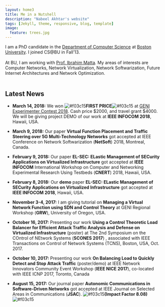 ```yaml
---
layout: home3
title: Me in a Nutshell
description: "Nabeel Akhtar's website"
tags: [Jekyll, theme, responsive, blog, template]
image:
  feature: trees.jpg
---
```


I am a PhD candidate in the [Department of Computer Science](http://www.bu.edu/cs/) at [Boston University](http://www.bu.edu). I joined CS@BU in Fall’13. 
<br />
<br />
At BU, I am working with [Prof. Ibrahim Matta](http://sites.bu.edu/matta/). 
My areas of interests are Computer Networks, Network Virtualization, Network Softwarization, Future Internet Architectures and Network Optimization.
<br />
<br />

## Latest News ##

- **March 14, 2018:** We won ![#f03c15](https://placehold.it/15/f03c15/000000?text=+)**FIRST PRICE**![#f03c15](https://placehold.it/15/f03c15/000000?text=+) at [GENI Experimenter Contest 2018](https://witestlab.poly.edu/~ffund/geni-experimenter-contest-2018/). Cash price $2000, and travel grant $4000. We will be giving project DEMO of our work at **IEEE INFOCOM 2018**, Hawaii, USA.  

- **March 9, 2018:** Our paper **Virtual Function Placement and Traffic Steering over 5G Multi-Technology Networks** got accepted at IEEE Conference on Network Softwarization (**NetSoft**) 2018, Montreal, Canada.

- **February 9, 2018:** Our paper **EL-SEC: ELastic Management of SECurity Applications on Virtualized Infrastructure** got accepted at **IEEE INFOCOM** International Workshop on Computer and Networking Experimental Research Using Testbeds (**CNERT**) 2018, Hawaii, USA. 

- **February 8, 2018:** Our **demo** paper **EL-SEC: ELastic Management of SECurity Applications on Virtualized Infrastructure** got accepted at **IEEE INFOCOM 2018**, Hawaii, USA. 

- **November 3-4, 2017:** I am giving tutorial on **Managing a Virtual Network Function using SDN and Control Theory** at GENI Regional Workshop (**GRW**), University of Oregon, USA.

- **October 16, 2017:** Presenting our work **Using a Control Theoretic Load Balancer for Efficient Attack Traffic Analysis and Defense on Virtualized Infrastructure**  (poster) at
 The 2nd Symposium on the COntrol of NEtwork Systems (**SCONES 2017**) , associated with IEEE Transactions on Control of Network Systems (TCNS), Boston, USA, Oct. 2017.

- **October 10, 2017:** Presenting our work **On Balancing Load to Quickly Detect and Stop Attack Traffic** (poster/demo) at IEEE Network Innovators Community Event Workshop (**IEEE NICE 2017**), co-located with IEEE ICNP 2017, Toronto, Canada

- **August 15, 2017:** Our journal paper **Autonomic Communications in Software-Driven Networks** got accepted at IEEE Journal on Selected Areas in Communications (**JSAC**). ![#f03c15](https://placehold.it/15/f03c15/000000?text=+)**(Impact Factor 8.08)**![#f03c15](https://placehold.it/15/f03c15/000000?text=+) 



